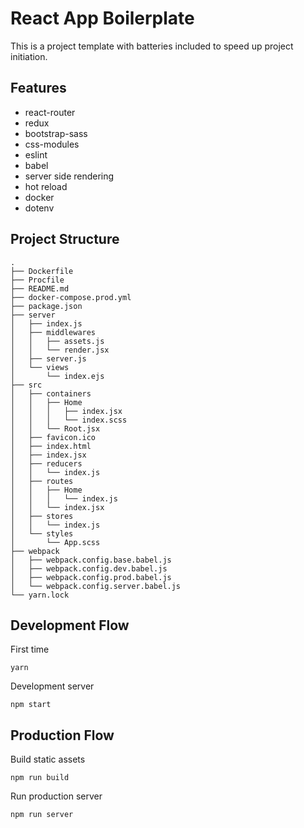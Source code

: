# React App Boilerplate

This is a project template with batteries included to speed up project initiation.

## Features

*   react-router
*   redux
*   bootstrap-sass
*   css-modules
*   eslint
*   babel
*   server side rendering
*   hot reload
*   docker
*   dotenv

## Project Structure

```
.
├── Dockerfile
├── Procfile
├── README.md
├── docker-compose.prod.yml
├── package.json
├── server
│   ├── index.js
│   ├── middlewares
│   │   ├── assets.js
│   │   └── render.jsx
│   ├── server.js
│   └── views
│       └── index.ejs
├── src
│   ├── containers
│   │   ├── Home
│   │   │   ├── index.jsx
│   │   │   └── index.scss
│   │   └── Root.jsx
│   ├── favicon.ico
│   ├── index.html
│   ├── index.jsx
│   ├── reducers
│   │   └── index.js
│   ├── routes
│   │   ├── Home
│   │   │   └── index.js
│   │   └── index.jsx
│   ├── stores
│   │   └── index.js
│   └── styles
│       └── App.scss
├── webpack
│   ├── webpack.config.base.babel.js
│   ├── webpack.config.dev.babel.js
│   ├── webpack.config.prod.babel.js
│   └── webpack.config.server.babel.js
└── yarn.lock
```

## Development Flow

First time
```
yarn
```

Development server
```
npm start
```

## Production Flow

Build static assets
```
npm run build
```

Run production server
```
npm run server
```
